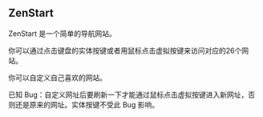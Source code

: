 ## ZenStart

ZenStart 是一个简单的导航网站。

你可以通过点击键盘的实体按键或者用鼠标点击虚拟按键来访问对应的26个网站。

你可以自定义自己喜欢的网站。

已知 Bug：自定义网址后要刷新一下才能通过鼠标点击虚拟按键进入新网址，否则还是原来的网址。实体按键不受此 Bug 影响。
